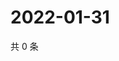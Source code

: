 # 2022-01-31

共 0 条

<!-- BEGIN WEIBO -->
<!-- 最后更新时间 Mon Jan 31 2022 21:12:09 GMT+0800 (China Standard Time) -->

<!-- END WEIBO -->
